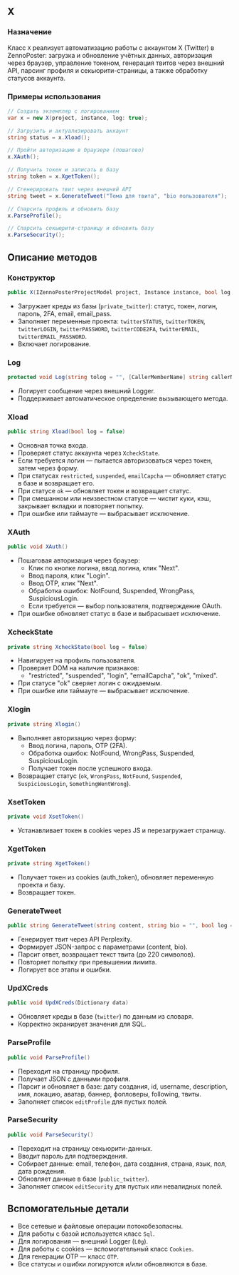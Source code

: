 

## X

### Назначение

Класс `X` реализует автоматизацию работы с аккаунтом X (Twitter) в ZennoPoster: загрузка и обновление учётных данных, авторизация через браузер, управление токеном, генерация твитов через внешний API, парсинг профиля и секьюрити-страницы, а также обработку статусов аккаунта.

### Примеры использования

```csharp
// Создать экземпляр с логированием
var x = new X(project, instance, log: true);

// Загрузить и актуализировать аккаунт
string status = x.Xload();

// Пройти авторизацию в браузере (пошагово)
x.XAuth();

// Получить токен и записать в базу
string token = x.XgetToken();

// Сгенерировать твит через внешний API
string tweet = x.GenerateTweet("Тема для твита", "bio пользователя");

// Спарсить профиль и обновить базу
x.ParseProfile();

// Спарсить секьюрити-страницу и обновить базу
x.ParseSecurity();
```


## Описание методов

### Конструктор

```csharp
public X(IZennoPosterProjectModel project, Instance instance, bool log = false)
```

- Загружает креды из базы (`private_twitter`): статус, токен, логин, пароль, 2FA, email, email_pass.
- Заполняет переменные проекта:
`twitterSTATUS`, `twitterTOKEN`, `twitterLOGIN`, `twitterPASSWORD`, `twitterCODE2FA`, `twitterEMAIL`, `twitterEMAIL_PASSWORD`.
- Включает логирование.


### Log

```csharp
protected void Log(string tolog = "", [CallerMemberName] string callerName = "", bool log = false)
```

- Логирует сообщение через внешний Logger.
- Поддерживает автоматическое определение вызывающего метода.


### Xload

```csharp
public string Xload(bool log = false)
```

- Основная точка входа.
- Проверяет статус аккаунта через `XcheckState`.
- Если требуется логин — пытается авторизоваться через токен, затем через форму.
- При статусах `restricted`, `suspended`, `emailCapcha` — обновляет статус в базе и возвращает его.
- При статусе `ok` — обновляет токен и возвращает статус.
- При смешанном или неизвестном статусе — чистит куки, кэш, закрывает вкладки и повторяет попытку.
- При ошибке или таймауте — выбрасывает исключение.


### XAuth

```csharp
public void XAuth()
```

- Пошаговая авторизация через браузер:
    - Клик по кнопке логина, ввод логина, клик "Next".
    - Ввод пароля, клик "Login".
    - Ввод OTP, клик "Next".
    - Обработка ошибок: NotFound, Suspended, WrongPass, SuspiciousLogin.
    - Если требуется — выбор пользователя, подтверждение OAuth.
- При ошибке обновляет статус в базе и выбрасывает исключение.


### XcheckState

```csharp
private string XcheckState(bool log = false)
```

- Навигирует на профиль пользователя.
- Проверяет DOM на наличие признаков:
    - "restricted", "suspended", "login", "emailCapcha", "ok", "mixed".
- При статусе "ok" сверяет логин с ожидаемым.
- При ошибке или таймауте — выбрасывает исключение.


### Xlogin

```csharp
private string Xlogin()
```

- Выполняет авторизацию через форму:
    - Ввод логина, пароль, OTP (2FA).
    - Обработка ошибок: NotFound, WrongPass, Suspended, SuspiciousLogin.
    - Получает токен после успешного входа.
- Возвращает статус (`ok`, `WrongPass`, `NotFound`, `Suspended`, `SuspiciousLogin`, `SomethingWentWrong`).


### XsetToken

```csharp
private void XsetToken()
```

- Устанавливает токен в cookies через JS и перезагружает страницу.


### XgetToken

```csharp
private string XgetToken()
```

- Получает токен из cookies (auth_token), обновляет переменную проекта и базу.
- Возвращает токен.


### GenerateTweet

```csharp
public string GenerateTweet(string content, string bio = "", bool log = false)
```

- Генерирует твит через API Perplexity.
- Формирует JSON-запрос с параметрами (content, bio).
- Парсит ответ, возвращает текст твита (до 220 символов).
- Повторяет попытку при превышении лимита.
- Логирует все этапы и ошибки.


### UpdXCreds

```csharp
public void UpdXCreds(Dictionary data)
```

- Обновляет креды в базе (`twitter`) по данным из словаря.
- Корректно экранирует значения для SQL.


### ParseProfile

```csharp
public void ParseProfile()
```

- Переходит на страницу профиля.
- Получает JSON с данными профиля.
- Парсит и обновляет в базе: дату создания, id, username, description, имя, локацию, аватар, баннер, фолловеры, following, твиты.
- Заполняет список `editProfile` для пустых полей.


### ParseSecurity

```csharp
public void ParseSecurity()
```

- Переходит на страницу секьюрити-данных.
- Вводит пароль для подтверждения.
- Собирает данные: email, телефон, дата создания, страна, язык, пол, дата рождения.
- Обновляет данные в базе (`public_twitter`).
- Заполняет список `editSecurity` для пустых или невалидных полей.


## Вспомогательные детали

- Все сетевые и файловые операции потокобезопасны.
- Для работы с базой используется класс `Sql`.
- Для логирования — внешний Logger (`L0g`).
- Для работы с cookies — вспомогательный класс `Cookies`.
- Для генерации OTP — класс `OTP`.
- Все статусы и ошибки логируются и/или обновляются в базе.


